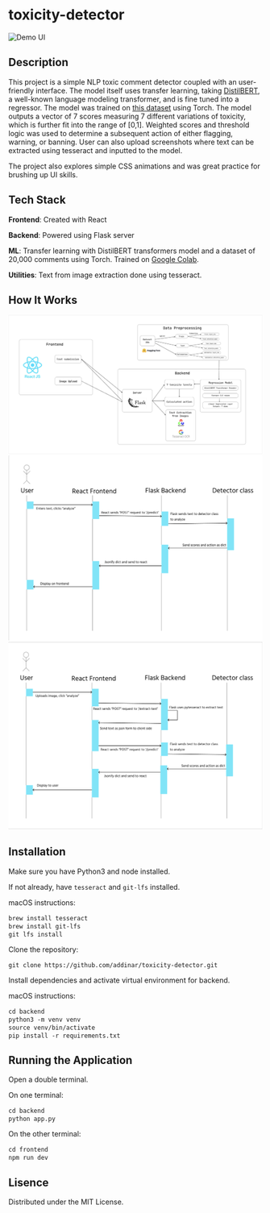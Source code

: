 # toxicity-detector

![Demo UI](frontend/public/assets/demo.gif)

## **Description**

This project is a simple NLP toxic comment detector coupled with an user-friendly interface. The model itself uses transfer learning, taking [DistilBERT](https://huggingface.co/distilbert/distilbert-base-uncased), a well-known language modeling transformer, and is fine tuned into a regressor. The model was trained on [this dataset](https://huggingface.co/datasets/Koushim/processed-jigsaw-toxic-comments) using Torch. The model outputs a vector of 7 scores measuring 7 different variations of toxicity, which is further fit into the range of [0,1]. Weighted scores and threshold logic was used to determine a subsequent action of either flagging, warning, or banning. User can also upload screenshots where text can be extracted using tesseract and inputted to the model.

The project also explores simple CSS animations and was great practice for brushing up UI skills.

## **Tech Stack**
**Frontend**: Created with React

**Backend**: Powered using Flask server

**ML**: Transfer learning with DistilBERT transformers model and a dataset of 20,000 comments using Torch. Trained on [Google Colab](https://colab.research.google.com/drive/1gfbBc1hSW60OOB7IIjpzwmpEYMBt-PlH?usp=sharing).

**Utilities**: Text from image extraction done using tesseract. 

## **How It Works**
![Diagram 1](frontend/public/assets/diagram-1.jpeg)
![Diagram 2](frontend/public/assets/diagram-2.png)
![Diagram 2](frontend/public/assets/diagram-3.png)

## **Installation**
Make sure you have Python3 and node installed.

If not already, have `tesseract` and `git-lfs` installed.

macOS instructions:
```
brew install tesseract
brew install git-lfs
git lfs install
```
Clone the repository:
```
git clone https://github.com/addinar/toxicity-detector.git
```
Install dependencies and activate virtual environment for backend.

macOS instructions:
```
cd backend
python3 -m venv venv
source venv/bin/activate
pip install -r requirements.txt
```

## **Running the Application**
Open a double terminal.

On one terminal:
```
cd backend
python app.py
```
On the other terminal:
```
cd frontend
npm run dev
```
## Lisence
Distributed under the MIT License.
